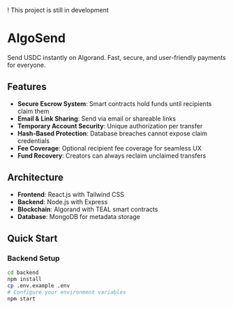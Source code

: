 ! This project is still in development

# AlgoSend

Send USDC instantly on Algorand. Fast, secure, and user-friendly payments for everyone.

## Features

- **Secure Escrow System**: Smart contracts hold funds until recipients claim them
- **Email & Link Sharing**: Send via email or shareable links
- **Temporary Account Security**: Unique authorization per transfer
- **Hash-Based Protection**: Database breaches cannot expose claim credentials
- **Fee Coverage**: Optional recipient fee coverage for seamless UX
- **Fund Recovery**: Creators can always reclaim unclaimed transfers

## Architecture

- **Frontend**: React.js with Tailwind CSS
- **Backend**: Node.js with Express
- **Blockchain**: Algorand with TEAL smart contracts
- **Database**: MongoDB for metadata storage

## Quick Start

### Backend Setup
```bash
cd backend
npm install
cp .env.example .env
# Configure your environment variables
npm start
